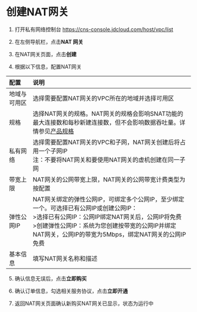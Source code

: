 # 创建NAT网关
1. 打开私有网络控制台 https://cns-console.jdcloud.com/host/vpc/list

2. 在左侧导航栏，点击**NAT 网关**

3. 在NAT网关页面，点击**创建**

4. 根据以下信息，配置NAT网关

| 配置 | 说明 |
| :- | :- |
| 地域与可用区 |	选择需要配置NAT网关的VPC所在的地域并选择可用区 |
| 规格 |	选择NAT网关的规格。NAT网关的规格会影响SNAT功能的最大连接数和每秒新建连接数，但不会影响数据吞吐量。详情参见[产品规格](../../Introduction/Specifications.md) |
| 私有网络 |	选择需要配置NAT网关的VPC和子网，NAT网关创建后将占用一个子网IP  <br>注：不要将NAT网关和要使用NAT网关的虚机创建在同一子网 |
| 带宽上限 | NAT网关的公网带宽上限，NAT网关的公网带宽计费类型为按配置|
| 弹性公网IP | NAT网关绑定的弹性公网IP，可绑定多个公网IP，至少绑定一个。可选择已有公网IP或创建公网IP：<br>  >选择已有公网IP：公网IP绑定NAT网关后，公网IP将免费 <br>  >创建弹性公网IP：系统为您创建按带宽的公网IP并绑定NAT网关，公网IP的带宽为5Mbps，绑定NAT网关的公网IP免费|
| 基本信息 |	填写NAT网关名称和描述 |

5. 确认信息无误后，点击**立即购买**

6. 确认订单信息，勾选相关服务协议，点击**立即开通**

7. 返回NAT网关页面确认新购买NAT网关已显示，状态为运行中
